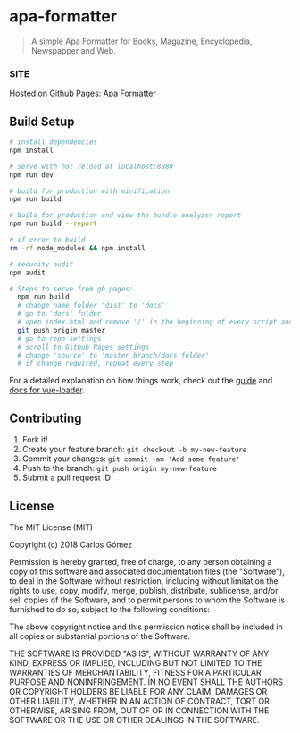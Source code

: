 # apa-formatter

> A simple Apa Formatter for Books, Magazine, Encyclopedia, Newspapper and Web.

### SITE

Hosted on Github Pages: [Apa Formatter](https://carlosgomez2.github.io/apa-formatter/)

## Build Setup

``` bash
# install dependencies
npm install

# serve with hot reload at localhost:8080
npm run dev

# build for production with minification
npm run build

# build for production and view the bundle analyzer report
npm run build --report

# if error to build
rm -rf node_modules && npm install

# security audit
npm audit

# Steps to serve from gh pages:
  npm run build
  # change name folder 'dist' to 'docs'
  # go to 'docs' folder
  # open index.html and remove '/' in the beginning of every script and link tag's 'src' attribute
  git push origin master
  # go to repo settings
  # scroll to Github Pages settings
  # change 'source' to 'master branch/docs folder'
  # if change required, repeat every step
```

For a detailed explanation on how things work, check out the [guide](http://vuejs-templates.github.io/webpack/) and [docs for vue-loader](http://vuejs.github.io/vue-loader).

## Contributing

1. Fork it!
2. Create your feature branch: `git checkout -b my-new-feature`
3. Commit your changes: `git commit -am 'Add some feature'`
4. Push to the branch: `git push origin my-new-feature`
5. Submit a pull request :D

## License

The MIT License (MIT)

Copyright (c) 2018 Carlos Gómez

Permission is hereby granted, free of charge, to any person obtaining a copy of this software and associated documentation files (the "Software"), to deal in the Software without restriction, including without limitation the rights to use, copy, modify, merge, publish, distribute, sublicense, and/or sell copies of the Software, and to permit persons to whom the Software is furnished to do so, subject to the following conditions:

The above copyright notice and this permission notice shall be included in all copies or substantial portions of the Software.

THE SOFTWARE IS PROVIDED "AS IS", WITHOUT WARRANTY OF ANY KIND, EXPRESS OR IMPLIED, INCLUDING BUT NOT LIMITED TO THE WARRANTIES OF MERCHANTABILITY, FITNESS FOR A PARTICULAR PURPOSE AND NONINFRINGEMENT. IN NO EVENT SHALL THE AUTHORS OR COPYRIGHT HOLDERS BE LIABLE FOR ANY CLAIM, DAMAGES OR OTHER LIABILITY, WHETHER IN AN ACTION OF CONTRACT, TORT OR OTHERWISE, ARISING FROM, OUT OF OR IN CONNECTION WITH THE SOFTWARE OR THE USE OR OTHER DEALINGS IN THE SOFTWARE.
